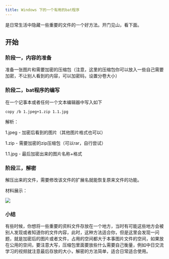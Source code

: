```yaml
---
title: Windows 下的一个有用的bat程序
---
```


是日常生活中隐藏一些重要的文件的一个好方法。开门见山，看下面。

## 开始

### 阶段一，内容的准备

准备一张图片和需要加密的压缩包（注意，这里的压缩包你可以放入一些自己需要加密，不让别人看到的内容，可以加密码，设置分卷大小）

### 阶段二，bat程序的编写
在一个记事本或者任何一个文本编辑器中写入如下

`
copy /b 1.jpeg+1.zip 1.1.jpg
`

解析：

1.jpeg - 加密后看到的图片（其他图片格式也可以）

1.zip  - 需要加密的zip压缩包（可以rar，自行尝试）

1.1.jpg - 最后加密出来的图片名称+格式

### 阶段三，解密

解压出来的文件，需要修改该文件的扩展名就能恢复原来文件的功能。

材料展示：

![](../../../../../../images/2017_11_17/TIM截图20171006162137.png)

### 小结
有些时候，你想将一些重要的资料文件存放在一个地方，当时有可能这些地方会被别人发现或者知道你的文件内容，此时，这种方法适合你，但是这里会发现一问题，就是加密后的图片或者文件，占用的空间都大于本事图片文件的空间，如果放在公用的空间，要注意大写，压缩包里面要放些什么需要自己衡量，例如中日交流学习的视频就注意最后存放的大小，解密的方法简单，适合日常适合使用。